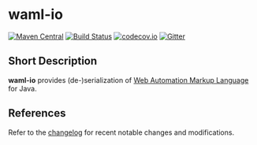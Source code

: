 # waml-io

[![Maven Central](https://maven-badges.herokuapp.com/maven-central/website.automate/waml-io/badge.svg)](https://maven-badges.herokuapp.com/maven-central/website.automate/waml-io) [![Build Status](https://travis-ci.org/automate-website/waml-io.svg?branch=master)](https://travis-ci.org/automate-website/waml-io) [![codecov.io](https://codecov.io/github/automate-website/waml-io/coverage.svg?branch=master)](https://codecov.io/github/automate-website/waml-io?branch=master) [![Gitter](https://badges.gitter.im/automate-website/waml-io.svg)](https://gitter.im/automate-website/waml-io?utm_source=badge&utm_medium=badge&utm_campaign=pr-badge)

## Short Description
**waml-io** provides (de-)serialization of [Web Automation Markup Language][waml-git] for Java.

## References
Refer to the [changelog] for recent notable changes and modifications.

[waml-git]: https://github.com/automate-website/waml
[changelog]: CHANGELOG.md
